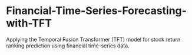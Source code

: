 # Financial-Time-Series-Forecasting-with-TFT
Applying the Temporal Fusion Transformer (TFT) model for stock return ranking prediction using financial time-series data.
